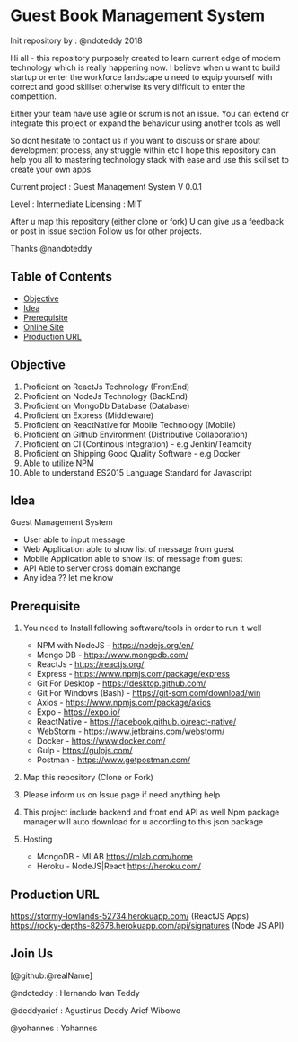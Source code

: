 # Guest Book Management System 

Init repository by : @ndoteddy 2018

Hi all - this repository purposely created to learn
current edge of  modern technology which is really happening
now. I believe when u want to build startup or enter the
workforce landscape u need to equip yourself with
correct and good skillset otherwise its very difficult to enter the competition.


Either your team have use agile or scrum is not an issue.
You can extend or integrate this project or expand the behaviour
using another tools as well


So dont hesitate to contact us if you want to 
discuss or share about
development process, any struggle within etc
I hope this repository can help you all to mastering
technology stack with ease and use this skillset to 
create your own apps.


Current project  : Guest Management System V 0.0.1

Level : Intermediate
Licensing : MIT

After u map this repository (either clone or fork)
U can give us a feedback or post in issue section
Follow us for other projects.

Thanks
@nandoteddy

## Table of Contents
* [Objective](#objective)
* [Idea](#idea)
* [Prerequisite](#prerequisite)
* [Online Site](#onlinesite)
* [Production URL](#production-url)

## Objective

1. Proficient on ReactJs Technology (FrontEnd)
2. Proficient on NodeJs Technology (BackEnd)
3. Proficient on MongoDb Database (Database)
4. Proficient on Express (Middleware)
5. Proficient on ReactNative for Mobile Technology (Mobile) 
6. Proficient on Github Environment (Distributive Collaboration)
7. Proficient on CI (Continous Integration) - e.g Jenkin/Teamcity
8. Proficient on Shipping Good Quality Software - e.g Docker
9. Able to utilize NPM 
10. Able to understand ES2015 Language Standard for Javascript

## Idea

Guest Management System
- User able to input message 
- Web Application able to show list of message from guest
- Mobile Application  able to show list of message from guest
- API Able to server cross domain exchange
- Any idea ?? let me know

## Prerequisite

1. You need to Install following software/tools in order to run it well
    - NPM with NodeJS - https://nodejs.org/en/
    - Mongo DB  - https://www.mongodb.com/
    - ReactJs - https://reactjs.org/
    - Express - https://www.npmjs.com/package/express
    - Git For Desktop - https://desktop.github.com/
    - Git For Windows (Bash) - https://git-scm.com/download/win
    - Axios - https://www.npmjs.com/package/axios
    - Expo - https://expo.io/
    - ReactNative - https://facebook.github.io/react-native/
    - WebStorm - https://www.jetbrains.com/webstorm/
    - Docker - https://www.docker.com/
    - Gulp - https://gulpjs.com/
    - Postman - https://www.getpostman.com/
    
1. Map this repository (Clone or Fork)
3. Please inform us on Issue page if need anything help
4. This project include backend and front end API as well
Npm package manager will auto download for u according to this json package
5. Hosting
    - MongoDB - MLAB        https://mlab.com/home
    - Heroku - NodeJS|React https://heroku.com/
    


## Production URL
https://stormy-lowlands-52734.herokuapp.com/ (ReactJS Apps)
https://rocky-depths-82678.herokuapp.com/api/signatures (Node JS API)

## Join Us
[@github:@realName]

@ndoteddy : Hernando Ivan Teddy

@deddyarief : Agustinus Deddy Arief Wibowo

@yohannes : Yohannes
